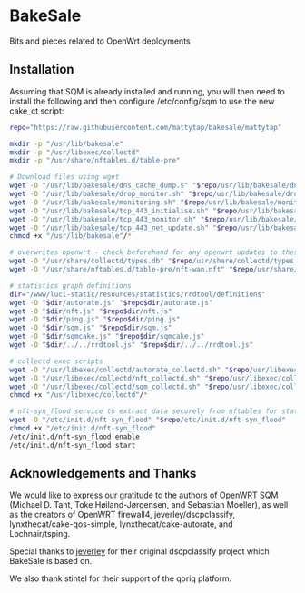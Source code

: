 # BakeSale

Bits and pieces related to OpenWrt deployments

## Installation

Assuming that SQM is already installed and running, you will then need to install the following and then configure /etc/config/sqm to use the new cake_ct script:

```bash
repo="https://raw.githubusercontent.com/mattytap/bakesale/mattytap"

mkdir -p "/usr/lib/bakesale"
mkdir -p "/usr/libexec/collectd"
mkdir -p "/usr/share/nftables.d/table-pre"

# Download files using wget
wget -O "/usr/lib/bakesale/dns_cache_dump.s" "$repo/usr/lib/bakesale/dns_cache_dump.sh"
wget -O "/usr/lib/bakesale/drop_monitor.sh" "$repo/usr/lib/bakesale/drop_monitor.sh"
wget -O "/usr/lib/bakesale/monitoring.sh" "$repo/usr/lib/bakesale/monitoring.sh"
wget -O "/usr/lib/bakesale/tcp_443_initialise.sh" "$repo/usr/lib/bakesale/tcp_443_initialise.sh"
wget -O "/usr/lib/bakesale/tcp_443_monitor.sh" "$repo/usr/lib/bakesale/tcp_443_monitor.sh"
wget -O "/usr/lib/bakesale/tcp_443_net_update.sh" "$repo/usr/lib/bakesale/tcp_443_net_update.sh"
chmod +x "/usr/lib/bakesale"/*

# overwrites openwrt - check beforehand for any openwrt updates to these files
wget -O "/usr/share/collectd/types.db" "$repo/usr/share/collectd/types.db"
wget -O "/usr/share/nftables.d/table-pre/nft-wan.nft" "$repo/usr/share/nftables.d/table-pre/nft-wan.nft"

# statistics graph definitions
dir="/www/luci-static/resources/statistics/rrdtool/definitions"
wget -O "$dir/autorate.js" "$repo$dir/autorate.js"
wget -O "$dir/nft.js" "$repo$dir/nft.js"
wget -O "$dir/ping.js" "$repo$dir/ping.js"
wget -O "$dir/sqm.js" "$repo$dir/sqm.js"
wget -O "$dir/sqmcake.js" "$repo$dir/sqmcake.js"
wget -O "$dir/../../rrdtool.js" "$repo$dir/../../rrdtool.js"

# collectd exec scripts
wget -O "/usr/libexec/collectd/autorate_collectd.sh" "$repo/usr/libexec/collectd/autorate_collectd.sh"
wget -O "/usr/libexec/collectd/nft_collectd.sh" "$repo/usr/libexec/collectd/nft_collectd.sh"
wget -O "/usr/libexec/collectd/sqm_collectd.sh" "$repo/usr/libexec/collectd/sqm_collectd.sh"
chmod +x "/usr/libexec/collectd"/*

# nft-syn_flood service to extract data securely from nftables for statistics
wget -O "/etc/init.d/nft-syn_flood" "$repo/etc/init.d/nft-syn_flood"
chmod +x "/etc/init.d/nft-syn_flood"
/etc/init.d/nft-syn_flood enable
/etc/init.d/nft-syn_flood start

```

## Acknowledgements and Thanks

We would like to express our gratitude to the authors of OpenWRT SQM (Michael D. Taht, Toke Høiland-Jørgensen, and Sebastian Moeller), as well as the creators of OpenWRT firewall4, jeverley/dscpclassify, lynxthecat/cake-qos-simple, lynxthecat/cake-autorate, and Lochnair/tsping.

Special thanks to [jeverley](https://github.com/jeverley) for their original dscpclassify project which BakeSale is based on.

We also thank stintel for their support of the qoriq platform.
